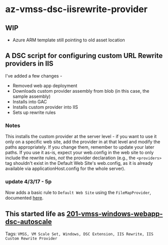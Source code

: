 # az-vmss-dsc-iisrewrite-provider

## WIP
- Azure ARM template still pointing to old asset location

## A DSC script for configuring custom URL Rewrite providers in IIS ##

I've added a few changes -
- Removed web app deployment
- Downloads custom provider assembly from blob (in this case, the sample assembly)
- Installs into GAC
- Installs custom provider into IIS
- Sets up rewrite rules

### Notes ###
This installs the custom provider at the server level - if you want to use it only on a specific web site, add the provider in at that level and modify the paths appropriately. If you change them, remember to update your later paths. If you use it as-is, expect your web.config in the web site to only include the rewrite rules, *not* the provider declaration (e.g., the `<providers>` tag shouldn't exist in the Default Web Site's web.config, as it is already available via applicationHost.config for the whole server).

### update 4/3/17 - 5p ##
Now adds a basic rule to `Default Web Site` using the `FileMapProvider`, documented [here](https://www.iis.net/learn/extensions/url-rewrite-module/using-custom-rewrite-providers-with-url-rewrite-module).

## This started life as [201-vmss-windows-webapp-dsc-autoscale](https://github.com/Azure/azure-quickstart-templates/tree/master/201-vmss-windows-webapp-dsc-autoscale) ##

Tags: `VMSS, VM Scale Set, Windows, DSC Extension, IIS Rewrite, IIS Custom Rewrite Provider`